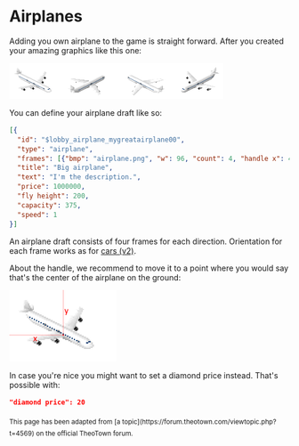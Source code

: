 # Airplanes

Adding you own airplane to the game is straight forward. After you created your amazing graphics like this one:

![](../assets/guides/airplanes/airplane.png)

You can define your airplane draft like so:
```json
[{
  "id": "$lobby_airplane_mygreatairplane00",
  "type": "airplane",
  "frames": [{"bmp": "airplane.png", "w": 96, "count": 4, "handle x": 48, "handle y": 40}],
  "title": "Big airplane",
  "text": "I'm the description.",
  "price": 1000000,
  "fly height": 200,
  "capacity": 375,
  "speed": 1
}]
```

An airplane draft consists of four frames for each direction.
Orientation for each frame works as for [cars (v2)](transport-system/cars.md).

About the handle, we recommend to move it to a point where you would say that's the center of the airplane on the ground:

![](../assets/guides/airplanes/airplane_handle.png)

In case you're nice you might want to set a diamond price instead.
That's possible with:
```json
"diamond price": 20
```

<sub>
This page has been adapted from
[a topic](https://forum.theotown.com/viewtopic.php?t=4569)
on the official TheoTown forum.
</sub>

